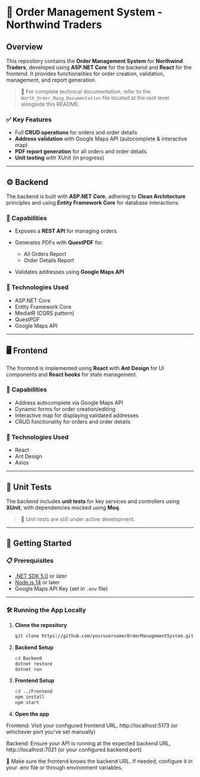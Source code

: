 # 🧾 Order Management System - Northwind Traders

## Overview

This repository contains the **Order Management System** for **Northwind Traders**, developed using **ASP.NET Core** for the backend and **React** for the frontend. It provides functionalities for order creation, validation, management, and report generation.

> 📘 For complete technical documentation, refer to the `North_Order_Mang_Documentation` file located at the root level alongside this README.

### ✅ Key Features

* Full **CRUD operations** for orders and order details
* **Address validation** with Google Maps API (autocomplete & interactive map)
* **PDF report generation** for all orders and order details
* **Unit testing** with XUnit (in progress)

---

## ⚙️ Backend

The backend is built with **ASP.NET Core**, adhering to **Clean Architecture** principles and using **Entity Framework Core** for database interactions.

### 🔧 Capabilities

* Exposes a **REST API** for managing orders
* Generates PDFs with **QuestPDF** for:

  * All Orders Report
  * Order Details Report
* Validates addresses using **Google Maps API**

### 🧰 Technologies Used

* ASP.NET Core
* Entity Framework Core
* MediatR (CQRS pattern)
* QuestPDF
* Google Maps API

---

## 🖥️ Frontend

The frontend is implemented using **React** with **Ant Design** for UI components and **React hooks** for state management.

### 🔧 Capabilities

* Address autocomplete via Google Maps API
* Dynamic forms for order creation/editing
* Interactive map for displaying validated addresses
* CRUD functionality for orders and order details

### 🧰 Technologies Used

* React
* Ant Design
* Axios

---

## 🧪 Unit Tests

The backend includes **unit tests** for key services and controllers using **XUnit**, with dependencies mocked using **Moq**.

> 🚧 Unit tests are still under active development.

---

## 🚀 Getting Started

### 📋 Prerequisites

* [.NET SDK 5.0](https://dotnet.microsoft.com/download) or later
* [Node.js 14](https://nodejs.org/en/download) or later
* Google Maps API Key (set in `.env` file)

---

### 🛠️ Running the App Locally

1. **Clone the repository**

   ```bash
   git clone https://github.com/yourusername/OrderManagementSystem.git
   ```

2. **Backend Setup**

   ```bash
   cd Backend
   dotnet restore
   dotnet run
   ```

3. **Frontend Setup**

   ```bash
   cd ../Frontend
   npm install
   npm start
   ```

4. **Open the app**

Frontend: Visit your configured frontend URL,
http://localhost:5173 (or whichever port you've set manually)

Backend: Ensure your API is running at the expected backend URL,
http://localhost:7021 (or your configured backend port)

🔧 Make sure the frontend knows the backend URL. If needed, configure it in your .env file or through environment variables.
